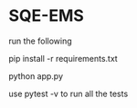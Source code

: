 # SQE-EMS

run the following 

pip install -r requirements.txt

python app.py

use pytest -v to run all the tests
